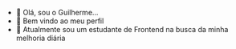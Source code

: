 - 👋 Olá, sou o Guilherme...
- 👀 Bem vindo ao meu perfil 
- 🌱 Atualmente sou um estudante de Frontend na busca da minha melhoria diária

<!---
glrguedes/glrguedes is a ✨ special ✨ repository because its `README.md` (this file) appears on your GitHub profile.
You can click the Preview link to take a look at your changes.
--->
